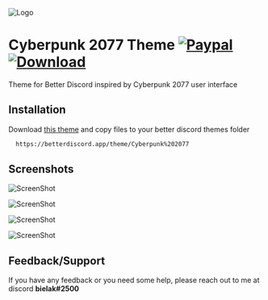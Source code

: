 
![Logo](https://i.imgur.com/djIlKox.png)


# Cyberpunk 2077 Theme [![Paypal][paypal-logo]][paypal-url] [![Download][download-logo]][download-url]

Theme for Better Discord inspired by Cyberpunk 2077 user interface
## Installation

Download [this theme](https://betterdiscord.app/theme/Cyberpunk%202077) and copy files to your better discord themes folder

```bash
  https://betterdiscord.app/theme/Cyberpunk%202077
```

## Screenshots

![ScreenShot](https://i.imgur.com/Ya1uq38.png)

![ScreenShot](https://i.imgur.com/SdK6PQU.png)

![ScreenShot](https://i.imgur.com/CCE0exv.png)

![ScreenShot](https://i.imgur.com/kmi8geP.png)

## Feedback/Support

If you have any feedback or you need some help, please reach out to me at discord **bielak#2500**

[paypal-logo]: https://img.shields.io/static/v1?label=PayPal&message=Donate&style=flat&logo=paypal&color=red
[paypal-url]: https://www.paypal.com/donate/?hosted_button_id=PGVKB863SXYUQ

[download-logo]: https://img.shields.io/static/v1?label=Download&message=Theme&style=flat&color=red
[download-url]: https://betterdiscord.app/theme/Cyberpunk%202077
